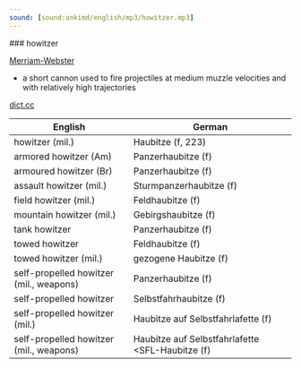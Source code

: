 ```yaml
---
sound: [sound:ankimd/english/mp3/howitzer.mp3]
---
```


\### howitzer

[Merriam-Webster](https://www.merriam-webster.com/dictionary/howitzer)

- a short cannon used to fire projectiles at medium muzzle velocities and with relatively high trajectories

[dict.cc](https://www.dict.cc/howitzer)

| English        | German       |
| -------------- | ------------ |
| howitzer (mil.) | Haubitze (f, 223) |
| armored howitzer (Am) | Panzerhaubitze (f) |
| armoured howitzer (Br) | Panzerhaubitze (f) |
| assault howitzer (mil.) | Sturmpanzerhaubitze <StuH> (f) |
| field howitzer (mil.) | Feldhaubitze (f) |
| mountain howitzer (mil.) | Gebirgshaubitze (f) |
| tank howitzer | Panzerhaubitze (f) |
| towed howitzer | Feldhaubitze (f) |
| towed howitzer (mil.) | gezogene Haubitze (f) |
| self-propelled howitzer (mil., weapons) | Panzerhaubitze <PzH> (f) |
| self-propelled howitzer | Selbstfahrhaubitze (f) |
| self-propelled howitzer (mil.) | Haubitze auf Selbstfahrlafette (f) |
| self-propelled howitzer (mil., weapons) | Haubitze auf Selbstfahrlafette <SFL-Haubitze (f) |

